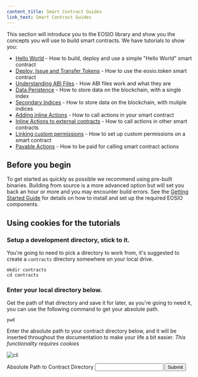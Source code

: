```yaml
---
content_title: Smart Contract Guides
link_text: Smart Contract Guides
---
```


This section will introduce you to the EOSIO library and show you the concepts you will use to build smart contracts. We have tutorials to show you:

* [Hello World](10_hello-world.md) - How to build, deploy and use a simple "Hello World" smart contract
* [Deploy, Issue and Transfer Tokens](20_deploy-issue-and-transfer-tokens.md) - How to use the eosio.token smart contract
* [Understanding ABI Files](30_understanding-ABI-files.md) - How ABI files work and what they are 
* [Data Peristence](40_data-persistence.md) - How to store data on the blockchain, with a single index
* [Secondary Indices](50_secondary-indices.md) - How to store data on the blockchain, with muliple indices
* [Adding inline Actions](60_adding-inline-actions.md) - How to call actions in your smart contract
* [Inline Actions to external contracts](70_inline-action-to-external-contract.md) - How to call actions in other smart contracts
* [Linking custom permissions](80_linking-custom-permission.md) - How to set up custom permissions on a smart contract
* [Payable Actions](90_payable-actions.md) - How to be paid for calling smart contract actions


## Before you begin
To get started as quickly as possible we recommend using pre-built binaries. Building from source is a more advanced option but will set you back an hour or more and you may encounter build errors. See the [Getting Started Guide](../30_getting-started-guide) for details on how to install and set up the required EOSIO components.


## Using cookies for the tutorials

### Setup a development directory, stick to it.
You're going to need to pick a directory to work from, it's suggested to create a `contracts` directory somewhere on your local drive.
```shell
mkdir contracts
cd contracts
```

### Enter your local directory below.
Get the path of that directory and save it for later, as you're going to need it, you can use the following command to get your absolute path.
```
pwd
```

Enter the absolute path to your contract directory below, and it will be inserted throughout the documentation to make your life a bit easier. _This functionality requires cookies_

![cli](../images/cli_2.2.2.gif)

<div class="eosio-helper-box">
    <form id="CONTRACTS_DIR">
        <label>Absolute Path to Contract Directory</label>
        <input class="helper-cookie" name="CONTRACTS_DIR" type="text" />
        <input type="submit" />
        <span></span>
    </form>
</div>
